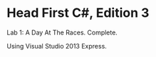 # Head First C#, Edition 3

Lab 1: A Day At The Races.  Complete.

Using Visual Studio 2013 Express.
